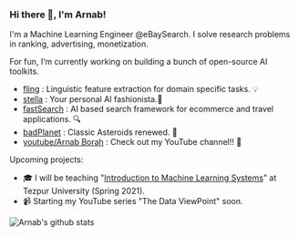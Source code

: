 ### Hi there 👋, I'm Arnab!

I'm a Machine Learning Engineer @eBaySearch. I solve research problems in ranking, advertising, monetization.   

For fun, I’m currently working on building a bunch of open-source AI toolkits.
- [fling](https://github.com/fastboardAI/fling) : Linguistic feature extraction for domain specific tasks. 💡 
- [stella](https://github.com/fastboardAI/stella) : Your personal AI fashionista.👩 
- [fastSearch](https://github.com/fastboardAI/fastSearch) : AI based search framework for ecommerce and travel applications. 🔍
- [badPlanet](https://github.com/arnab64/badPlanetKivy) : Classic Asteroids renewed. 🚀
- [youtube/Arnab Borah](https://www.youtube.com/channel/UCXxrnwUzKOLqF-0SaqF4zfw/videos?view_as=subscriber) : Check out my YouTube channel!! 🎥


Upcoming projects:
- 🎓 I will be teaching "[Introduction to Machine Learning Systems](https://github.com/arnab64/introduction-to-machine-learning-engineering)" at Tezpur University (Spring 2021).
- 📹 Starting my YouTube series "The Data ViewPoint" soon.

![Arnab's github stats](https://github-readme-stats.vercel.app/api?username=arnab64&show_icons=true&hide_border=true) 
